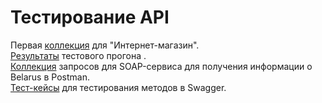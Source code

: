 # Тестирование API  
Первая [коллекция](https://www.postman.com/kate-strakovich/workspace/my-workspace/collection/35145174-fcdef906-2689-41f2-a28b-fe787468a963?action=share&creator=35145174&active-environment=35145174-cc08a731-1ad3-41c5-8e54-259251ab66ec) для "Интернет-магазин".  
[Результаты](https://github.com/kate-strakovich/api/blob/main/DemoShopping.postman_test_run.json) тестового прогона .  
[Коллекция](https://www.postman.com/kate-strakovich/workspace/my-workspace/collection/35145174-390e699c-381b-406e-881a-45b9104dcd8e?action=share&creator=35145174) запросов для SOAP-сервиса для получения информации о Belarus в Postman.  
[Тест-кейсы](https://github.com/kate-strakovich/api/blob/main/G7-2024-05-29.pdf) для тестирования методов в Swagger.
